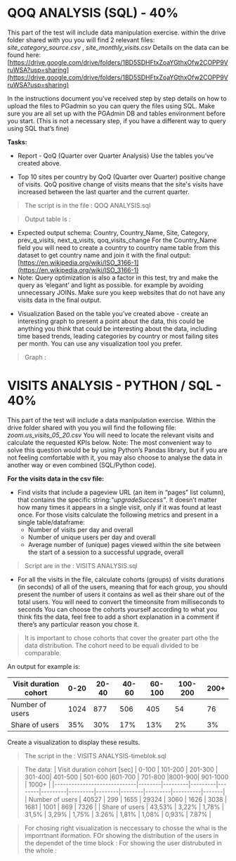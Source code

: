 # QOQ ANALYSIS (SQL) - 40%
This part of the test will include data manipulation exercise.
within the drive folder shared with you you will find 2 relevant files:
_site_category_source.csv_ , 
_site_monthly_visits.csv_
Details on the data can be found here:
[https://drive.google.com/drive/folders/1BD5SDHFtxZoaYGthxOfw2COPP9VruWSA?usp=sharing](https://drive.google.com/drive/folders/1BD5SDHFtxZoaYGthxOfw2COPP9VruWSA?usp=sharing)

In the instructions document you’ve received step by step details on how to upload the files
to PGadmin so you can query the files using SQL. Make sure you are all set up with the
PGAdmin DB and tables environment before you start. (This is not a necessary step, if you
have a different way to query using SQL that’s fine)

**Tasks:**

* Report - QoQ (Quarter over Quarter Analysis)
Use the tables you’ve created above.
- Top 10 sites per country by QoQ (Quarter over Quarter) positive change of visits.
QoQ positive change of visits means that the site's visits have increased between the last quarter and the current
quarter.
> The script is in the file : QOQ ANALYSIS.sql

> Output table is :

- Expected output schema:
Country, Country_Name, Site, Category, prev_q_visits, next_q_visits, qoq_visits_change
For the Country_Name field you will need to create a country to country name table from this dataset to get country name
and join it with the final output: [https://en.wikipedia.org/wiki/ISO_3166-1](https://en.wikipedia.org/wiki/ISO_3166-1)
- Note:
Query optimization is also a factor in this test, try and make the query as ‘elegant’ and light as possible. for example
by avoiding unnecessary JOINs. Make sure you keep websites that do not have any visits data in the final output.

* Visualization
Based on the table you’ve created above - create an interesting graph to present a point about the data, this could be
anything you think that could be interesting about the data, including time based trends, leading categories by country
or most failing sites per month.
You can use any visualization tool you prefer.
> Graph :

# VISITS ANALYSIS - PYTHON / SQL - 40%
This part of the test will include a data manipulation exercise.
Within the drive folder shared with you you will find the following file: _zoom.us_visits_05_20.csv_
You will need to locate the relevant visits and calculate the requested KPIs below.
Note:
The most convenient way to solve this question would be by using Python’s Pandas library, but if you are not feeling comfortable with it, you may also choose to analyse the data in another way or even combined (SQL/Python code).

**For the visits data in the csv file:**
- Find visits that include a pageview URL (an item in “pages” list column), that contains the specific string:_“upgradeSuccess”_.
  It doesn’t matter how many times it appears in a single visit, only if it was found at least once.
  For those visits calculate the following metrics and present in a single table/dataframe:
  - Number of visits per day and overall
  - Number of unique users per day and overall
  - Average number of (unique) pages viewed within the site between the start of a session to a successful upgrade, overall

> Script are in the : VISITS ANALYSIS.sql

- For all the visits in the file, calculate cohorts (groups) of visits durations (in seconds) of all of the users, meaning that for each group, you should present the number of users it contains as well as their share out of the total users.
You will need to convert the timeonsite from milliseconds to seconds
You can choose the cohorts yourself according to what you think fits the data, feel free to add a short explanation in a comment if there’s any particular reason you chose it.

> It is important to chose cohorts that cover the greater part othe the data distribution. The cohort need to be equali divided to be comparable.

  An output for example is:

| Visit duration cohort	| 0-20 | 20-40 | 40-60 | 60-100	| 100-200 |	200+ |
|-----------------------|------|-------|-------|--------|---------|------|
| Number of users       | 1024 | 877   | 506   | 405	| 54	  | 76   |
| Share of users        | 35%  | 30%   | 17%   | 13%	| 2%	  | 3%   |

Create a visualization to display these results.

> The script in the : VISITS ANALYSIS-timeblok.sql

>The data:
  | Visit duration cohort [sec]	| 0-100  | 101-200 | 201-300 | 301-400| 401-500 | 501-600 |601-700 | 701-800 |8001-900| 901-1000 | 1000+ |
  |-----------------------------|--------|---------|---------|--------|---------|---------|--------|--------|---------|----------|-------|
  | Number of users             | 40527  | 299     | 1655    | 29324  | 3060	| 1626    | 3038   | 1681   | 1001    | 869      | 7326  |
  | Share of users              | 43,53% | 3,22%   | 1,78%   | 31,5%  | 3,29%   | 1,75%   | 3.26%  | 1,81%  | 1,08%   | 0,93%    | 7.87% |

> For chosing right visualization is neccessary to chosse the whai is the imporrtnant iformation. FOr showing the distribution of the users in the dependet of the time block :
For showing the user distrubuted in the whole :